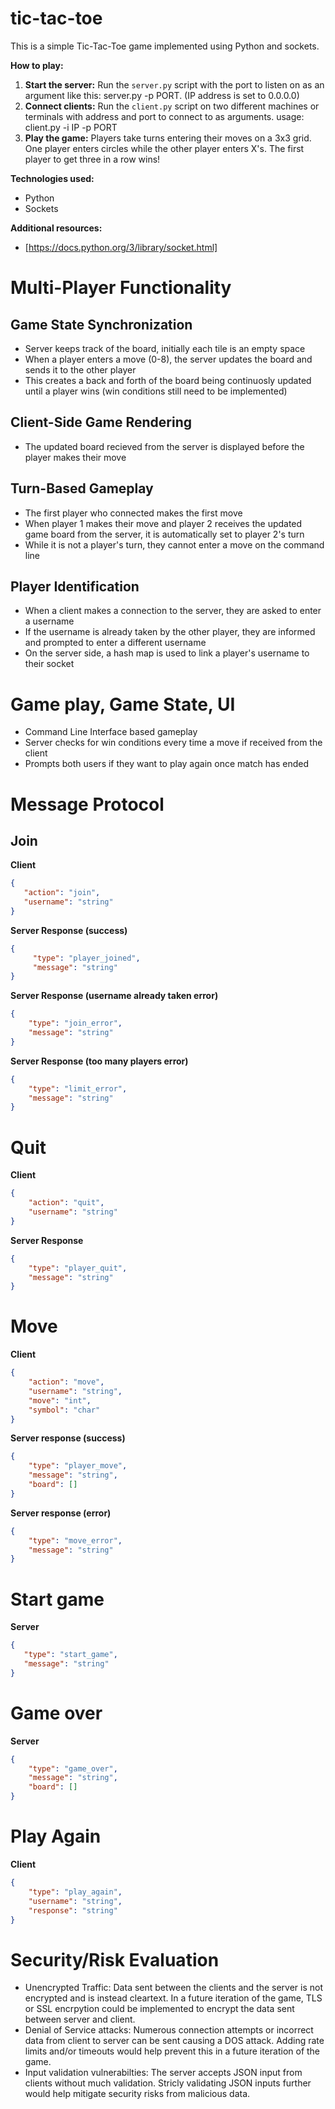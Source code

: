 # tic-tac-toe

This is a simple Tic-Tac-Toe game implemented using Python and sockets.

**How to play:**
1. **Start the server:** Run the `server.py` script with the port to listen on as an argument like this: server.py -p PORT. (IP address is set to 0.0.0.0)
2. **Connect clients:** Run the `client.py` script on two different machines or terminals with address and port to connect to as arguments. usage: client.py -i IP -p PORT
3. **Play the game:** Players take turns entering their moves on a 3x3 grid. One player enters circles while the other player enters X's. The first player to get three in a row wins!

**Technologies used:**
* Python
* Sockets

**Additional resources:**
* [https://docs.python.org/3/library/socket.html]

# Multi-Player Functionality

## Game State Synchronization
* Server keeps track of the board, initially each tile is an empty space
* When a player enters a move (0-8), the server updates the board and sends it to the other player
* This creates a back and forth of the board being continuosly updated until a player wins (win conditions still need to be implemented)

## Client-Side Game Rendering
* The updated board recieved from the server is displayed before the player makes their move

## Turn-Based Gameplay
* The first player who connected makes the first move
* When player 1 makes their move and player 2 receives the updated game board from the server, it is automatically set to player 2's turn
* While it is not a player's turn, they cannot enter a move on the command line

## Player Identification
* When a client makes a connection to the server, they are asked to enter a username
* If the username is already taken by the other player, they are informed and prompted to enter a different username
* On the server side, a hash map is used to link a player's username to their socket

# Game play, Game State, UI
* Command Line Interface based gameplay
* Server checks for win conditions every time a move if received from the client
* Prompts both users if they want to play again once match has ended

# Message Protocol

## Join
**Client**
 ```json
{
    "action": "join",
    "username": "string" 
}
```

**Server Response (success)**
```json
{
     "type": "player_joined",
     "message": "string"
}
```

**Server Response (username already taken error)**
```json
{
    "type": "join_error",
    "message": "string"
}
```

**Server Response (too many players error)**
```json
{
    "type": "limit_error",
    "message": "string"
}
```

# Quit
**Client**
```json
{
    "action": "quit",
    "username": "string"
}
```

**Server Response**
```json
{
    "type": "player_quit",
    "message": "string"
}
```

# Move
**Client**
```json
{
    "action": "move",
    "username": "string",
    "move": "int",
    "symbol": "char"
}
```

**Server response (success)**
```json
{
    "type": "player_move",
    "message": "string",
    "board": []
}
```

**Server response (error)**
```json
{
    "type": "move_error",
    "message": "string"
}
```

# Start game
**Server**
```json
{
   "type": "start_game",
   "message": "string"
}
```

# Game over
**Server**
```json
{
    "type": "game_over",
    "message": "string",
    "board": []
}
```

# Play Again
**Client**
```json
{
    "type": "play_again",
    "username": "string",
    "response": "string"
}
```

# Security/Risk Evaluation
* Unencrypted Traffic: Data sent between the clients and the server is not encrypted and is instead cleartext. In a future iteration of the game, TLS or SSL encrpytion could be implemented to encrypt the data sent between server and client.
* Denial of Service attacks: Numerous connection attempts or incorrect data from client to server can be sent causing a DOS attack. Adding rate limits and/or timeouts would help prevent this in a future iteration of the game.
* Input validation vulnerabilties: The server accepts JSON input from clients without much validation. Stricly validating JSON inputs further would help mitigate security risks from malicious data.
